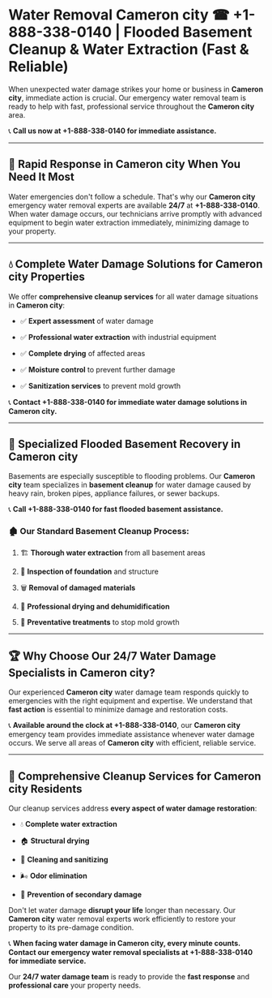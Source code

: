# Water Removal Cameron city ☎ +1-888-338-0140 | Flooded Basement Cleanup & Water Extraction (Fast & Reliable)

When unexpected water damage strikes your home or business in **Cameron city**, immediate action is crucial. Our emergency water removal team is ready to help with fast, professional service throughout the **Cameron city** area. 

📞 **Call us now at +1-888-338-0140 for immediate assistance.**
---
## 🚀 Rapid Response in Cameron city When You Need It Most
Water emergencies don't follow a schedule. That's why our **Cameron city** emergency water removal experts are available **24/7** at **+1-888-338-0140**. When water damage occurs, our technicians arrive promptly with advanced equipment to begin water extraction immediately, minimizing damage to your property.
---
## 💧 Complete Water Damage Solutions for Cameron city Properties
We offer **comprehensive cleanup services** for all water damage situations in **Cameron city**:
- ✅ **Expert assessment** of water damage  
- ✅ **Professional water extraction** with industrial equipment  
- ✅ **Complete drying** of affected areas  
- ✅ **Moisture control** to prevent further damage  
- ✅ **Sanitization services** to prevent mold growth  
📞 **Contact +1-888-338-0140 for immediate water damage solutions in Cameron city.**
---
## 🌊 Specialized Flooded Basement Recovery in Cameron city
Basements are especially susceptible to flooding problems. Our **Cameron city** team specializes in **basement cleanup** for water damage caused by heavy rain, broken pipes, appliance failures, or sewer backups. 
📞 **Call +1-888-338-0140 for fast flooded basement assistance.**
### 🏚️ Our Standard Basement Cleanup Process:
1. 🏗️ **Thorough water extraction** from all basement areas  
2. 🔎 **Inspection of foundation** and structure  
3. 🗑️ **Removal of damaged materials**  
4. 💨 **Professional drying and dehumidification**  
5. 🚫 **Preventative treatments** to stop mold growth  
---
## 🏆 Why Choose Our 24/7 Water Damage Specialists in Cameron city?
Our experienced **Cameron city** water damage team responds quickly to emergencies with the right equipment and expertise. We understand that **fast action** is essential to minimize damage and restoration costs.
📞 **Available around the clock at +1-888-338-0140**, our **Cameron city** emergency team provides immediate assistance whenever water damage occurs. We serve all areas of **Cameron city** with efficient, reliable service.
---
## 🧹 Comprehensive Cleanup Services for Cameron city Residents
Our cleanup services address **every aspect of water damage restoration**:
- 💧 **Complete water extraction**  
- 🏠 **Structural drying**  
- 🧼 **Cleaning and sanitizing**  
- 🌬️ **Odor elimination**  
- 🚫 **Prevention of secondary damage**  
Don't let water damage **disrupt your life** longer than necessary. Our **Cameron city** water removal experts work efficiently to restore your property to its pre-damage condition.
📞 **When facing water damage in Cameron city, every minute counts. Contact our emergency water removal specialists at +1-888-338-0140 for immediate service.**
Our **24/7 water damage team** is ready to provide the **fast response** and **professional care** your property needs.
